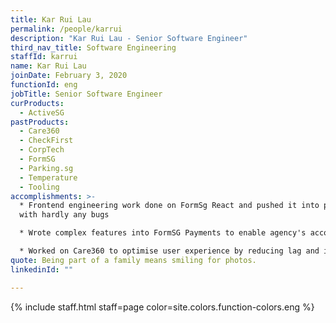 ```yaml
---
title: Kar Rui Lau
permalink: /people/karrui
description: "Kar Rui Lau - Senior Software Engineer"
third_nav_title: Software Engineering
staffId: karrui
name: Kar Rui Lau
joinDate: February 3, 2020
functionId: eng
jobTitle: Senior Software Engineer
curProducts:
  - ActiveSG
pastProducts:
  - Care360
  - CheckFirst
  - CorpTech
  - FormSG
  - Parking.sg
  - Temperature
  - Tooling
accomplishments: >-
  * Frontend engineering work done on FormSg React and pushed it into production
  with hardly any bugs

  * Wrote complex features into FormSG Payments to enable agency's accounts to their FormSG. 

  * Worked on Care360 to optimise user experience by reducing lag and improved frontend application usage.
quote: Being part of a family means smiling for photos.
linkedinId: ""

---
```


{% include staff.html staff=page color=site.colors.function-colors.eng %}
